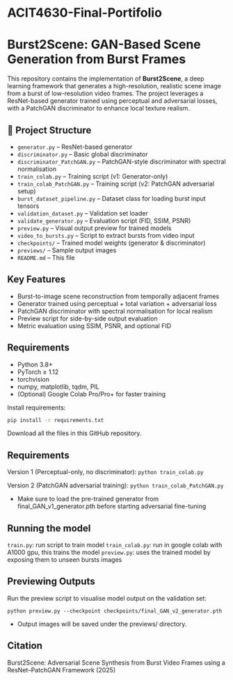 # ACIT4630-Final-Portifolio

# Burst2Scene: GAN-Based Scene Generation from Burst Frames

This repository contains the implementation of **Burst2Scene**, a deep learning framework that generates a high-resolution, realistic scene image from a burst of low-resolution video frames. The project leverages a ResNet-based generator trained using perceptual and adversarial losses, with a PatchGAN discriminator to enhance local texture realism.

## 📂 Project Structure
- `generator.py` – ResNet-based generator
- `discriminator.py` – Basic global discriminator
- `discriminator_PatchGAN.py` – PatchGAN-style discriminator with spectral normalisation
- `train_colab.py` – Training script (v1: Generator-only)
- `train_colab_PatchGAN.py` – Training script (v2: PatchGAN adversarial setup)
- `burst_dataset_pipeline.py` – Dataset class for loading burst input tensors
- `validation_dataset.py` – Validation set loader
- `validate_generator.py` – Evaluation script (FID, SSIM, PSNR)
- `preview.py` – Visual output preview for trained models
- `video_to_bursts.py` – Script to extract bursts from video input
- `checkpoints/` – Trained model weights (generator & discriminator)
- `previews/` – Sample output images
- `README.md` – This file




## Key Features

- Burst-to-image scene reconstruction from temporally adjacent frames
- Generator trained using perceptual + total variation + adversarial loss
- PatchGAN discriminator with spectral normalisation for local realism
- Preview script for side-by-side output evaluation
- Metric evaluation using SSIM, PSNR, and optional FID

## Requirements

- Python 3.8+
- PyTorch ≥ 1.12
- torchvision
- numpy, matplotlib, tqdm, PIL
- (Optional) Google Colab Pro/Pro+ for faster training

Install requirements:
```bash
pip install -r requirements.txt
```

Download all the files in this GitHub repository.

## Requirements
Version 1 (Perceptual-only, no discriminator):
```python train_colab.py```

Version 2 (PatchGAN adversarial training):
```python train_colab_PatchGAN.py```
* Make sure to load the pre-trained generator from final_GAN_v1_generator.pth before starting adversarial fine-tuning


## Running the model
```train.py```: run script to train model
```train_colab.py```: run in google colab with A1000 gpu, this trains the model
```preview.py```: uses the trained model by exposing them to unseen bursts images



## Previewing Outputs
Run the preview script to visualise model output on the validation set:
```
python preview.py --checkpoint checkpoints/final_GAN_v2_generator.pth
```
* Output images will be saved under the previews/ directory.


## Citation
Burst2Scene: Adversarial Scene Synthesis from Burst Video Frames using a ResNet–PatchGAN Framework (2025)








